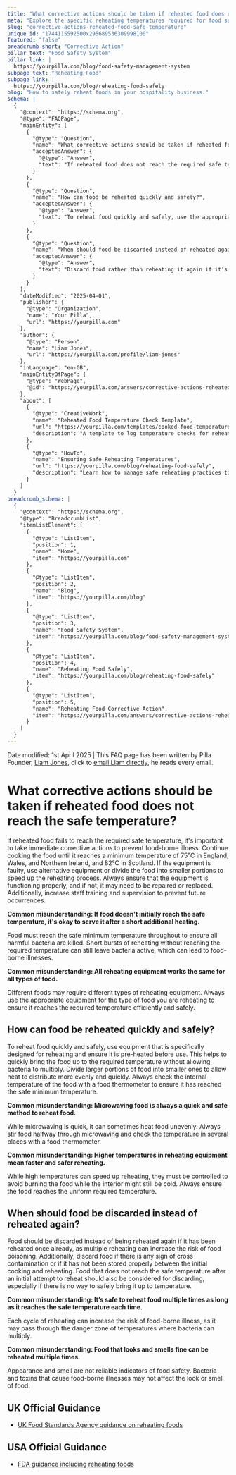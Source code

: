 ```yaml
---
title: "What corrective actions should be taken if reheated food does not reach the safe temperature?"
meta: "Explore the specific reheating temperatures required for food safety, and learn about the procedures and records needed for compliance."
slug: "corrective-actions-reheated-food-safe-temperature"
unique id: "1744115592500x295689536309998100"
featured: "false"
breadcrumb short: "Corrective Action"
pillar text: "Food Safety System"
pillar link: |
  https://yourpilla.com/blog/food-safety-management-system
subpage text: "Reheating Food"
subpage link: |
  https://yourpilla.com/blog/reheating-food-safely
blog: "How to safely reheat foods in your hospitality business."
schema: |
  {
    "@context": "https://schema.org",
    "@type": "FAQPage",
    "mainEntity": [
      {
        "@type": "Question",
        "name": "What corrective actions should be taken if reheated food does not reach the safe temperature?",
        "acceptedAnswer": {
          "@type": "Answer",
          "text": "If reheated food does not reach the required safe temperature, continue cooking it until it reaches at least 75°C in England, Wales, and Northern Ireland, and 82°C in Scotland. If there is an issue with the equipment, consider using an alternative, or reduce the portion size to speed up heating. Verify the equipment is working correctly, consider repairs or replacements if necessary, and increase training and supervision to prevent future issues."
        }
      },
      {
        "@type": "Question",
        "name": "How can food be reheated quickly and safely?",
        "acceptedAnswer": {
          "@type": "Answer",
          "text": "To reheat food quickly and safely, use the appropriate reheating equipment pre-heated before use. Divide larger portions into smaller ones to facilitate even and speedy heating. Always verify the internal temperature using a food thermometer to confirm it has reached the safe minimum required temperature."
        }
      },
      {
        "@type": "Question",
        "name": "When should food be discarded instead of reheated again?",
        "acceptedAnswer": {
          "@type": "Answer",
          "text": "Discard food rather than reheating it again if it's already been reheated once, shows any signs of cross contamination, hasn't been stored properly, or does not reach the safe temperature after an attempt to reheat. Multiple reheating can increase the risk of food poisoning."
        }
      }
    ],
    "dateModified": "2025-04-01",
    "publisher": {
      "@type": "Organization",
      "name": "Your Pilla",
      "url": "https://yourpilla.com"
    },
    "author": {
      "@type": "Person",
      "name": "Liam Jones",
      "url": "https://yourpilla.com/profile/liam-jones"
    },
    "inLanguage": "en-GB",
    "mainEntityOfPage": {
      "@type": "WebPage",
      "@id": "https://yourpilla.com/answers/corrective-actions-reheated-food-safe-temperature"
    },
    "about": [
      {
        "@type": "CreativeWork",
        "name": "Reheated Food Temperature Check Template",
        "url": "https://yourpilla.com/templates/cooked-food-temperature-check",
        "description": "A template to log temperature checks for reheated food, ensuring compliance with food safety standards."
      },
      {
        "@type": "HowTo",
        "name": "Ensuring Safe Reheating Temperatures",
        "url": "https://yourpilla.com/blog/reheating-food-safely",
        "description": "Learn how to manage safe reheating practices to avoid foodborne illnesses."
      }
    ]
  }
breadcrumb_schema: |
  {
    "@context": "https://schema.org",
    "@type": "BreadcrumbList",
    "itemListElement": [
      {
        "@type": "ListItem",
        "position": 1,
        "name": "Home",
        "item": "https://yourpilla.com"
      },
      {
        "@type": "ListItem",
        "position": 2,
        "name": "Blog",
        "item": "https://yourpilla.com/blog"
      },
      {
        "@type": "ListItem",
        "position": 3,
        "name": "Food Safety System",
        "item": "https://yourpilla.com/blog/food-safety-management-system"
      },
      {
        "@type": "ListItem",
        "position": 4,
        "name": "Reheating Food Safely",
        "item": "https://yourpilla.com/blog/reheating-food-safely"
      },
      {
        "@type": "ListItem",
        "position": 5,
        "name": "Reheating Food Corrective Action",
        "item": "https://yourpilla.com/answers/corrective-actions-reheated-food-safe-temperature"
      }
    ]
  }
---
```


Date modified: 1st April 2025 | This FAQ page has been written by Pilla Founder, [Liam Jones](https://yourpilla.com/profile/liam-jones), click to [email Liam directly](https://mailto:liam@yourpilla.com), he reads every email.

# What corrective actions should be taken if reheated food does not reach the safe temperature?

If reheated food fails to reach the required safe temperature, it's important to take immediate corrective actions to prevent food-borne illness. Continue cooking the food until it reaches a minimum temperature of 75°C in England, Wales, and Northern Ireland, and 82°C in Scotland. If the equipment is faulty, use alternative equipment or divide the food into smaller portions to speed up the reheating process. Always ensure that the equipment is functioning properly, and if not, it may need to be repaired or replaced. Additionally, increase staff training and supervision to prevent future occurrences.

**Common misunderstanding: If food doesn't initially reach the safe temperature, it's okay to serve it after a short additional heating.**

Food must reach the safe minimum temperature throughout to ensure all harmful bacteria are killed. Short bursts of reheating without reaching the required temperature can still leave bacteria active, which can lead to food-borne illnesses.

**Common misunderstanding: All reheating equipment works the same for all types of food.**

Different foods may require different types of reheating equipment. Always use the appropriate equipment for the type of food you are reheating to ensure it reaches the required temperature efficiently and safely.

## How can food be reheated quickly and safely?

To reheat food quickly and safely, use equipment that is specifically designed for reheating and ensure it is pre-heated before use. This helps to quickly bring the food up to the required temperature without allowing bacteria to multiply. Divide larger portions of food into smaller ones to allow heat to distribute more evenly and quickly. Always check the internal temperature of the food with a food thermometer to ensure it has reached the safe minimum temperature.

**Common misunderstanding: Microwaving food is always a quick and safe method to reheat food.**

While microwaving is quick, it can sometimes heat food unevenly. Always stir food halfway through microwaving and check the temperature in several places with a food thermometer.

**Common misunderstanding: Higher temperatures in reheating equipment mean faster and safer reheating.**

While high temperatures can speed up reheating, they must be controlled to avoid burning the food while the interior might still be cold. Always ensure the food reaches the uniform required temperature.

## When should food be discarded instead of reheated again?

Food should be discarded instead of being reheated again if it has been reheated once already, as multiple reheating can increase the risk of food poisoning. Additionally, discard food if there is any sign of cross contamination or if it has not been stored properly between the initial cooking and reheating. Food that does not reach the safe temperature after an initial attempt to reheat should also be considered for discarding, especially if there is no way to safely bring it up to temperature.

**Common misunderstanding: It’s safe to reheat food multiple times as long as it reaches the safe temperature each time.**

Each cycle of reheating can increase the risk of food-borne illness, as it may pass through the danger zone of temperatures where bacteria can multiply.

**Common misunderstanding: Food that looks and smells fine can be reheated multiple times.**

Appearance and smell are not reliable indicators of food safety. Bacteria and toxins that cause food-borne illnesses may not affect the look or smell of food.

## UK Official Guidance

-   [UK Food Standards Agency guidance on reheating foods](https://www.food.gov.uk/sites/default/files/media/document/reheating.pdf)
    

## USA Official Guidance

-   [FDA guidance including reheating foods](https://www.fsis.usda.gov/food-safety/safe-food-handling-and-preparation/food-safety-basics/leftovers-and-food-safety#:~:text=When%20reheating%20leftovers%2C%20be%20sure,heat%20all%20the%20way%20through.)